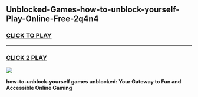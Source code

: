 
## Unblocked-Games-how-to-unblock-yourself-Play-Online-Free-2q4n4
<h3>
<a href="https://premium76.site?title=how-to-unblock-yourself&ref=26A">CLICK TO PLAY</a></h3>
<hr>

<h3>
<a href="https://premium76.site?title=how-to-unblock-yourself&ref=26A">CLICK 2 PLAY</a>
  
</h3>

<a href="https://premium76.site?title=how-to-unblock-yourself&ref=26A"><img src="https://clearcache.store/games.png"></a>


**how-to-unblock-yourself games unblocked: Your Gateway to Fun and Accessible Online Gaming**
